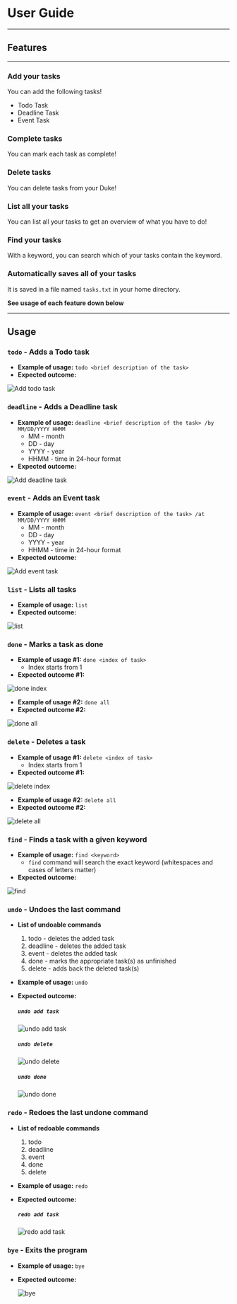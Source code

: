# User Guide

---

## Features

---

### Add your tasks
You can add the following tasks!
* Todo Task
* Deadline Task
* Event Task
### Complete tasks
You can mark each task as complete!
### Delete tasks
You can delete tasks from your Duke!
### List all your tasks
You can list all your tasks to get an overview of what you have to do!
### Find your tasks
With a keyword, you can search which of your tasks contain the keyword.
### Automatically saves all of your tasks
It is saved in a file named `tasks.txt` in your home directory.

**See usage of each feature down below**

---

## Usage

### `todo` - Adds a Todo task

* **Example of usage:** `todo <brief description of the task>`
* **Expected outcome:**

![Add todo task](todo.png)

### `deadline` - Adds a Deadline task

* **Example of usage:** `deadline <brief description of the task> /by MM/DD/YYYY HHMM`
  * MM   - month
  * DD   - day
  * YYYY - year
  * HHMM - time in 24-hour format
* **Expected outcome:**

![Add deadline task](deadline.png)

### `event` - Adds an Event task

* **Example of usage:** `event <brief description of the task> /at MM/DD/YYYY HHMM`
  * MM   - month
  * DD   - day
  * YYYY - year
  * HHMM - time in 24-hour format
* **Expected outcome:**

![Add event task](event.png)

### `list` - Lists all tasks

* **Example of usage:** `list`
* **Expected outcome:**

![list](list.png)

### `done` - Marks a task as done

* **Example of usage #1:** `done <index of task>`
  * Index starts from 1  
* **Expected outcome #1:**

![done index](done_index.png)

* **Example of usage #2:** `done all`
* **Expected outcome #2:**

![done all](done_all.png)

### `delete` - Deletes a task

* **Example of usage #1:** `delete <index of task>`
  * Index starts from 1
* **Expected outcome #1:**

![delete index](delete_index.png)

* **Example of usage #2:** `delete all`
* **Expected outcome #2:**

![delete all](delete_all.png)

### `find` - Finds a task with a given keyword

* **Example of usage:** `find <keyword>`
  * `find` command will search the exact keyword (whitespaces and cases of letters matter)
* **Expected outcome:**

![find](find.png)

### `undo` - Undoes the last command

* **List of undoable commands**
    1. todo - deletes the added task
    1. deadline - deletes the added task
    1. event - deletes the added task
    1. done - marks the appropriate task(s) as unfinished
    1. delete - adds back the deleted task(s)
    
* **Example of usage:** `undo`
  
* **Expected outcome:**
  ##### `undo add task`
  ![undo add task](undo_add_task.png)
  ##### `undo delete`
  ![undo delete](undo_delete.png)
  ##### `undo done`
  ![undo done](undo_done.png)
  
### `redo` - Redoes the last undone command

* **List of redoable commands**
    1. todo
    1. deadline
    1. event
    1. done
    1. delete
    
* **Example of usage:** `redo`
  
* **Expected outcome:**
  ##### `redo add task`
  ![redo add task](redo_add_task.png)
  
### `bye` - Exits the program

* **Example of usage:** `bye`
  
* **Expected outcome:**

  ![bye](bye.png)